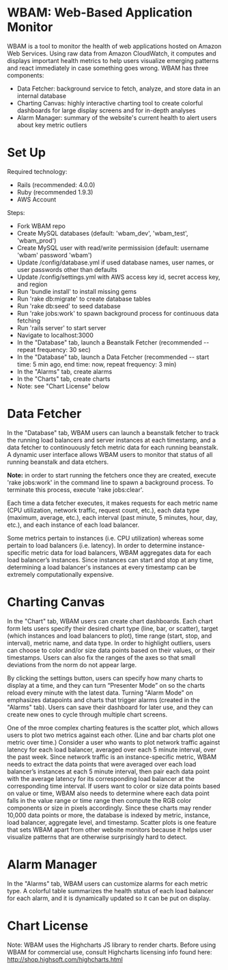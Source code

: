 WBAM: Web-Based Application Monitor
====
WBAM is a tool to monitor the health of web applications hosted on Amazon Web Services. Using raw data from Amazon CloudWatch, it computes and displays important health metrics to help users visualize emerging patterns and react immediately in case something goes wrong. WBAM has three components: 

* Data Fetcher: background service to fetch, analyze, and store data in an internal database
* Charting Canvas: highly interactive charting tool to create colorful dashboards for large display screens and for in-depth analyses
* Alarm Manager: summary of the website's current health to alert users about key metric outliers

Set Up
===
Required technology:
* Rails (recommended: 4.0.0)
* Ruby (recommended 1.9.3)
* AWS Account 
 
Steps:
* Fork WBAM repo
* Create MySQL databases (default: 'wbam_dev', 'wbam_test', 'wbam_prod')
* Create MySQL user with read/write permissision (default: username 'wbam' password 'wbam')
* Update /config/database.yml if used database names, user names, or user passwords other than defaults
* Update /config/settings.yml with AWS access key id, secret access key, and region
* Run 'bundle install' to install missing gems
* Run 'rake db:migrate' to create database tables
* Run 'rake db:seed' to seed database 
* Run 'rake jobs:work' to spawn background process for continuous data fetching
* Run 'rails server' to start server
* Navigate to localhost:3000
* In the "Database" tab, launch a Beanstalk Fetcher (recommended -- repeat frequency: 30 sec)
* In the "Database" tab, launch a Data Fetcher (recommended -- start time: 5 min ago, end time: now, repeat frequency: 3 min)
* In the "Alarms" tab, create alarms
* In the "Charts" tab, create charts
* Note: see "Chart License" below

Data Fetcher
===
In the "Database" tab, WBAM users can launch a beanstalk fetcher to track the running load balancers and server instances at each timestamp, and a data fetcher to continouously fetch metric data for each running beanstalk. A dynamic user interface allows WBAM users to monitor that status of all running beanstalk and data etchers. 

<b>Note:</b> in order to start running the fetchers once they are created, execute 'rake jobs:work' in the command line to spawn a background process. To terminate this process, execute 'rake jobs:clear'.

Each time a data fetcher executes, it makes requests for each metric name (CPU utilization, network traffic, request count, etc.), each data type (maximum, average, etc.), each interval (past minute, 5 minutes, hour, day, etc.), and each instance of each load balancer.

Some metrics pertain to instances (i.e. CPU utilization) whereas some pertain to load balancers (i.e. latency). In order to determine instance-specific metric data for load balancers, WBAM aggregates data for each load balancer’s instances. Since instances can start and stop at any time, determining a load balancer's instances at every timestamp can be extremely computationally expensive. 

Charting Canvas
===
In the "Chart" tab, WBAM users can create chart dashboards. Each chart form lets users specify their desired chart type (line, bar, or scatter), target (which instances and load balancers to plot), time range (start, stop, and interval), metric name, and data type. In order to highlight outliers, users can choose to color and/or size data points based on their values, or their timestamps. Users can also fix the ranges of the axes so that small deviations from the norm do not appear large. 

By clicking the settings button, users can specify how many charts to display at a time, and they can turn “Presenter Mode” on so the charts reload every minute with the latest data. Turning "Alarm Mode" on emphasizes datapoints and charts that trigger alarms (created in the "Alarms" tab). Users can save their dashboard for later use, and they can create new ones to cycle through multiple chart screens. 

One of the mroe complex charting features is the scatter plot, which allows users to plot two metrics against each other. (Line and bar charts plot one metric over time.) Consider a user who wants to plot network traffic against latency for each load balancer, averaged over each 5 minute interval, over the past week. Since network traffic is an instance-specific metric, WBAM needs to extract the data points that were averaged over each load balancer’s instances at each 5 minute interval, then pair each data point with the average latency for its corresponding load balancer at the corresponding time interval. If users want to color or size data points based on value or time, WBAM also needs to determine where each data point falls in the value range or time range then compute the RGB color components or size in pixels accordingly. Since these charts may render 10,000 data points or more, the database is indexed by metric, instance, load balancer, aggregate level, and timestamp. Scatter plots is one feature that sets WBAM apart from other website monitors because it helps user visualize patterns that are otherwise surprisingly hard to detect.

Alarm Manager
===
In the "Alarms" tab, WBAM users can customize alarms for each metric type. A colorful table summarizes the health status of each load balancer for each alarm, and it is dynamically updated so it can be put on display.

Chart License
===
Note: WBAM uses the Highcharts JS library to render charts. Before using WBAM for commercial use, consult Highcharts licensing info found here:
http://shop.highsoft.com/highcharts.html
